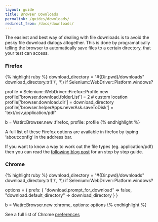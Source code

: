```yaml
---
layout: guide
title: Browser Downloads
permalink: /guides/downloads/
redirect_from: /docs/downloads/
---
```


The easiest and best way of dealing with file downloads is to avoid the pesky file download dialogs altogether.
This is done by programatically telling the browser to automatically save files to a certain directory, that your test can access.

### Firefox

{%  highlight ruby %}
download_directory = "#{Dir.pwd}/downloads"
download_directory.tr!('/', '\\') if Selenium::WebDriver::Platform.windows?

profile = Selenium::WebDriver::Firefox::Profile.new
profile['browser.download.folderList'] = 2 # custom location
profile['browser.download.dir'] = download_directory
profile['browser.helperApps.neverAsk.saveToDisk'] = 'text/csv,application/pdf'

b = Watir::Browser.new :firefox, profile: profile
{% endhighlight %}

A full list of these Firefox options are available in firefox by typing ‘about:config‘ in the address bar.

If you want to know a way to work out the file types (eg. application/pdf) then you can read the [following blog post](http://watirmelon.com/2011/09/07/determining-file-mime-types-to-autosave-using-firefox-watir-webdriver/) for an step by step guide.

### Chrome

{% highlight ruby %}
download_directory = "#{Dir.pwd}/downloads"
download_directory.tr!('/', '\\') if Selenium::WebDriver::Platform.windows?

options = {
  prefs: {
    "download.prompt_for_download" => false,
    "download.default_directory" => download_directory
  }
}

b = Watir::Browser.new :chrome, options: options
{% endhighlight %}

See a full list of Chrome [preferences](http://codesearch.google.com/codesearch#OAMlx_jo-ck/src/chrome/common/pref_names.cc&exact_package=chromium)
